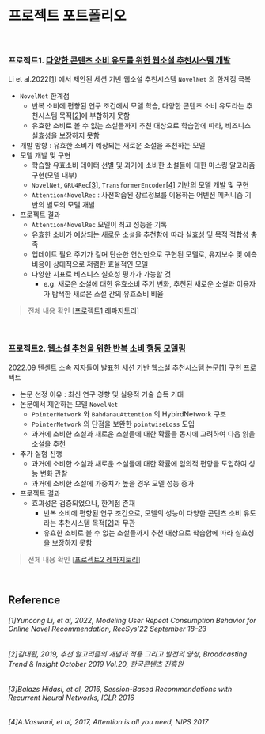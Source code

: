 </br>

# 프로젝트 포트폴리오
</br>

### 프로젝트1. [다양한 콘텐츠 소비 유도를 위한 웹소설 추천시스템 개발](https://github.com/namdo18/Attention4NovelRec)

Li et al.2022[[1](#reference)] 에서 제안된 세션 기반 웹소설 추천시스템 `NovelNet` 의 한계점 극복
- `NovelNet` 한계점
  - 반복 소비에 편향된 연구 조건에서 모델 학습, 다양한 콘텐츠 소비 유도라는 추천시스템 목적[[2](#reference)]에 부합하지 못함
  - 유효한 소비로 볼 수 없는 소설들까지 추천 대상으로 학습함에 따라, 비즈니스 실효성을 보장하지 못함
- 개발 방향 : 유효한 소비가 예상되는 새로운 소설을 추천하는 모델
- 모델 개발 및 구현
  - 학습할 유효소비 데이터 선별 및 과거에 소비한 소설들에 대한 마스킹 알고리즘 구현(모델 내부) 
  - `NovelNet`, `GRU4Rec`[[3](#reference)], `TransformerEncoder`[[4](#reference)] 기반의 모델 개발 및 구현
  - `Attention4NovelRec` : 사전학습된 장르정보를 이용하는 어텐션 메커니즘 기반의 별도의 모델 개발
- 프로젝트 결과
  - `Attention4NovelRec` 모델이 최고 성능을 기록
  - 유효한 소비가 예상되는 새로운 소설을 추천함에 따라 실효성 및 목적 적합성 충족
  - 업데이트 필요 주기가 길며 단순한 연산만으로 구현된 모델로, 유지보수 및 예측 비용이 상대적으로 저렴한 효율적인 모델
  - 다양한 지표로 비즈니스 실효성 평가가 가능할 것 
    - e.g. 새로운 소설에 대한 유효소비 주기 변화, 추천된 새로운 소설과 이용자가 탐색한 새로운 소설 간의 유효소비 비율
> 전체 내용 확인 [[프로젝트1 레파지토리](https://github.com/namdo18/Attention4NovelRec)]    

</br>

### 프로젝트2. [웹소설 추천을 위한 반복 소비 행동 모델링](https://github.com/namdo18/NovelNet)

2022.09 텐센트 소속 저자들이 발표한 세션 기반 웹소설 추천시스템 논문[[1](#reference)] 구현 프로젝트
- 논문 선정 이유 : 최신 연구 경향 및 실용적 기술 습득 기대
- 논문에서 제안하는 모델 `NovelNet`
  - `PointerNetwork` 와 `BahdanauAttention` 의 HybirdNetwork 구조
  - `PointerNetwork` 의 단점을 보완한 `pointwiseLoss` 도입
  - 과거에 소비한 소설과 새로운 소설들에 대한 확률을 동시에 고려하여 다음 읽을 소설을 추천
- 추가 실험 진행
  - 과거에 소비한 소설과 새로운 소설들에 대한 확률에 임의적 편향을 도입하여 성능 변화 관찰
  - 과거에 소비한 소설에 가중치가 높을 경우 모델 성능 증가
- 프로젝트 결과
  - 효과성은 검증되었으나, 한계점 존재
    - 반복 소비에 편향된 연구 조건으로, 모델의 성능이 다양한 콘텐츠 소비 유도라는 추천시스템 목적[[2](#reference)]과 무관
    - 유효한 소비로 볼 수 없는 소설들까지 추천 대상으로 학습함에 따라 실효성을 보장하지 못함
> 전체 내용 확인 [[프로젝트2 레파지토리](https://github.com/namdo18/NovelNet)]    

</br>

## Reference
###### [1]Yuncong Li, et al, 2022, Modeling User Repeat Consumption Behavior for Online Novel Recommendation, RecSys’22 September 18–23
###### [2]김대원, 2019, 추천 알고리즘의 개념과 적용 그리고 발전의 양상, Broadcasting Trend & Insight October 2019 Vol.20, 한국콘텐츠 진흥원
###### [3]Balazs Hidasi, et al, 2016, Session-Based Recommendations with Recurrent Neural Networks, ICLR 2016
###### [4]A.Vaswani, et al, 2017, Attention is all you need, NIPS 2017


